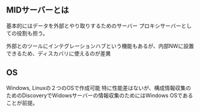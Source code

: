 ## MIDサーバーとは
基本的にはデータを外部とやり取りするためのサーバー
プロキシサーバーとしての役割も担う。

外部とのツールにインテグレーションハブという機能もあるが、内部NWに設置できるため、ディスカバリに使えるのが差異

## OS
Windows, Linuxの２つのOSで作成可能
特に性能差はないが、構成情報収集のためのDiscoveryでWidowsサーバーの情報収集のためにはWindows OSであることが前提。

